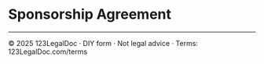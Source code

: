 # Sponsorship Agreement

---
© 2025 123LegalDoc · DIY form · Not legal advice · Terms: 123LegalDoc.com/terms

